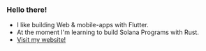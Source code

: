 ### Hello there!



- I like building Web & mobile-apps with Flutter.
- At the moment I'm learning to build Solana Programs with Rust.
- [Visit my website!](https://maruthan.ch)


